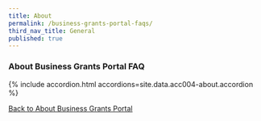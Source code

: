 ```yaml
---
title: About
permalink: /business-grants-portal-faqs/
third_nav_title: General
published: true
---
```


### About Business Grants Portal FAQ

{% include accordion.html accordions=site.data.acc004-about.accordion %}

[Back to  About Business Grants Portal](/business-grants-portal/)